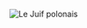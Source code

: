 ![Le Juif polonais](https://upload.wikimedia.org/wikipedia/commons/thumb/d/d2/Autor_nieznany%2C_%C5%9Bw._Anna_-_fragment_postaci._Malowid%C5%82o_%C5%9Bcienne.jpg/400px-Autor_nieznany%2C_%C5%9Bw._Anna_-_fragment_postaci._Malowid%C5%82o_%C5%9Bcienne.jpg)